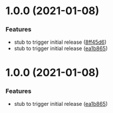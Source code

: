 # 1.0.0 (2021-01-08)


### Features

* stub to trigger initial release ([8ff45d6](https://github.com/talismanco/mirror/commit/8ff45d6a431ea04bfc3553bc17f2d8c970b76061))
* stub to trigger initial release ([ea1b865](https://github.com/talismanco/mirror/commit/ea1b865615d5ef03bf67d8b021f350ac55a2e081))

# 1.0.0 (2021-01-08)


### Features

* stub to trigger initial release ([ea1b865](https://github.com/talismanco/mirror/commit/ea1b865615d5ef03bf67d8b021f350ac55a2e081))
